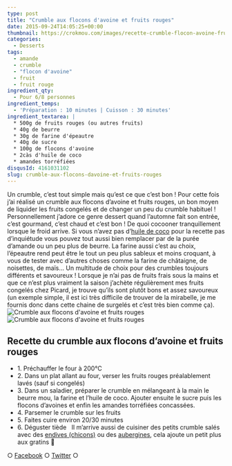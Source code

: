 ```yaml
---
type: post
title: "Crumble aux flocons d'avoine et fruits rouges"
date: 2015-09-24T14:05:25+00:00
thumbnail: https://crokmou.com/images/recette-crumble-flocon-avoine-fruits-rouge-crokmou-blog-culinaire-1.jpg
categories:
  - Desserts
tags:
  - amande
  - crumble
  - "flocon d'avoine"
  - fruit
  - fruit rouge
ingredient_qty:
  - Pour 6/8 personnes
ingredient_temps:
  - 'Préparation : 10 minutes | Cuisson : 30 minutes'
ingredient_textarea: |
  * 500g de fruits rouges (ou autres fruits)
  * 40g de beurre
  * 30g de farine d'épeautre
  * 40g de sucre
  * 100g de flocons d'avoine
  * 2càs d'huile de coco
  * amandes torréfiées
disqusId: 4161031102
slug: crumble-aux-flocons-davoine-et-fruits-rouges
---
```


Un crumble, c’est tout simple mais qu’est ce que c’est bon ! Pour cette fois j’ai réalisé un crumble aux flocons d’avoine et fruits rouges, un bon moyen de liquider les fruits congelés et de changer un peu du crumble habituel ! Personnellement j’adore ce genre dessert quand l’automne fait son entrée, c’est gourmand, c’est chaud et c’est bon ! De quoi cocooner tranquillement lorsque le froid arrive. Si vous n’avez pas d’[huile de coco](http://www.crokmou.com/2014/08/keimling-specialiste-du-raw-food-concours) pour la recette pas d’inquiétude vous pouvez tout aussi bien remplacer par de la purée d’amande ou un peu plus de beurre. La farine aussi c’est au choix, l’épeautre rend peut être le tout un peu plus sableux et moins croquant, à vous de tester avec d’autres choses comme la farine de châtaigne, de noisettes, de maïs… Un multitude de choix pour des crumbles toujours différents et savoureux ! Lorsque je n’ai pas de fruits frais sous la mains et que ce n’est plus vraiment la saison j’achète régulièrement mes fruits congelés chez Picard, je trouve qu’ils sont plutôt bons et assez savoureux (un exemple simple, il est ici très difficile de trouver de la mirabelle, je me fournis donc dans cette chaine de surgelés et c’est très bien comme ça).   ![Crumble aux flocons d'avoine et fruits rouges](https://crokmou.com/images/recette-crumble-flocon-avoine-fruits-rouge-crokmou-blog-culinaire-2_tt6azr.jpg)![Crumble aux flocons d'avoine et fruits rouges](https://crokmou.com/images/recette-crumble-flocon-avoine-fruits-rouge-crokmou-blog-culinaire_n0caui.jpg)

## **Recette du crumble aux flocons d’avoine et fruits rouges**

* 1\. Préchauffer le four à 200°C
* 2\. Dans un plat allant au four, verser les fruits rouges préalablement lavés (sauf si congelés)
* 3\. Dans un saladier, préparer le crumble en mélangeant à la main le beurre mou, la farine et l’huile de coco. Ajouter ensuite le sucre puis les flocons d’avoines et enfin les amandes torréfiées concassées.
* 4\. Parsemer le crumble sur les fruits
* 5\. Faites cuire environ 20/30 minutes
* 6\. Déguster tiède   Il m’arrive aussi de cuisiner des petits crumble salés avec des [endives (chicons)](http://www.crokmou.com/2012/01/crumble-dendives-au-chevre-et-lardons) ou des [aubergines](http://www.crokmou.com/2011/10/crumble-aubergines-jambon-mozzarella), cela ajoute un petit plus aux gratins 🙂

○ [Facebook](https://www.facebook.com/crokmou.blog) ○ [Twitter](https://twitter.com/Crokmou) ○